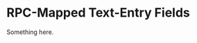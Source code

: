 [title]: # (RPC-Mapped Text-Entry Fields)
[tags]: # (XXX)
[priority]: # (2976)
# RPC-Mapped Text-Entry Fields
Something here.
